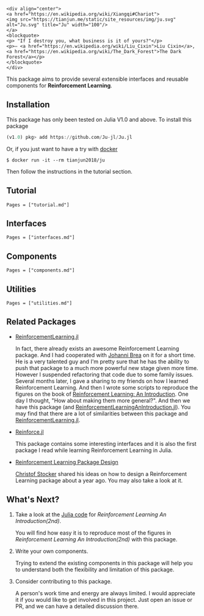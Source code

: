 ```@raw html
<div align="center">
<a href="https://en.wikipedia.org/wiki/Xiangqi#Chariot">
<img src="https://tianjun.me/static/site_resources/img/ju.svg" alt="Ju.svg" title="Ju" width="100"/> 
</a>
<blockquote> 
<p> "If I destroy you, what business is it of yours?"</p>
<p>― <a href="https://en.wikipedia.org/wiki/Liu_Cixin">Liu Cixin</a>, <a href="https://en.wikipedia.org/wiki/The_Dark_Forest">The Dark Forest</a></p>
</blockquote>
</div>
```

This package aims to provide several extensible interfaces and reusable components for **Reinforcement Learning**.

## Installation

This package has only been tested on Julia V1.0 and above. To install this package

```julia
(v1.0) pkg> add https://github.com/Ju-jl/Ju.jl
```

Or, if you just want to have a try with [docker](https://docs.docker.com/install/)

```
$ docker run -it --rm tianjun2018/ju
```

Then follow the instructions in the tutorial section.

## Tutorial

```@contents
Pages = ["tutorial.md"]
```

## Interfaces

```@contents
Pages = ["interfaces.md"]
```

## Components

```@contents
Pages = ["components.md"]
```

## Utilities

```@contents
Pages = ["utilities.md"]
```

## Related Packages

- [ReinforcementLearning.jl](https://github.com/JuliaReinforcementLearning/ReinforcementLearning.jl)

    In fact, there already exists an awesome Reinforcement Learning package. And I had cooperated with [Johanni Brea](https://github.com/jbrea) on it for a short time. He is a very talented guy and I'm pretty sure that he has the ability to push that package to a much more powerful new stage given more time. However I suspended refactoring that code due to some family issues. Several months later, I gave a sharing to my friends on how I learned Reinforcement Learning. And then I wrote some scripts to reproduce the figures on the book of [Reinforcement Learning: An Introduction](http://incompleteideas.net/book/the-book-2nd.html). One day I thought, "How about making them more general?". And then we have this package (and [ReinforcementLearningAnIntroduction.jl](https://github.com/Ju-jl/ReinforcementLearningAnIntroduction.jl)). You may find that there are a lot of similarities between this package and [ReinforcementLearning.jl](https://github.com/JuliaReinforcementLearning/ReinforcementLearning.jl).

- [Reinforce.jl](https://github.com/JuliaML/Reinforce.jl)

    This package contains some interesting interfaces and it is also the first package I read while learning Reinforcement Learning in Julia.

- [Reinforcement Learning Package Design](https://github.com/Evizero/ReinforcementLearning.jl/blob/master/docs/src/devdocs/design.md)

    [Christof Stocker](https://github.com/Evizero) shared his ideas on how to design a Reinforcement Learning package about a year ago. You may also take a look at it.


## What's Next?

1. Take a look at the [Julia code](https://github.com/Ju-jl/ReinforcementLearningAnIntroduction.jl) for *Reinforcement Learning An Introduction(2nd)*.

    You will find how easy it is to reproduce most of the figures in *Reinforcement Learning An Introduction(2nd)* with this package.
1. Write your own components.

    Trying to extend the existing components in this package will help you to understand both the flexibility and limitation of this package.
1. Consider contributing to this package.

    A person's work time and energy are always limited. I would appreciate it if you would like to get involved in this project. Just open an issue or PR, and we can have a detailed discussion there.